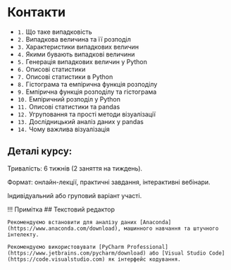 # Контакти

* `1.` Що таке випадковість
* `2.` Випадкова величина та її розподіл
* `3.` Характеристики випадкових величин
* `4.` Якими бувають випадкові величини
* `5.` Генерація випадкових величин у Рython
* `6.` Описові статистики
* `7.` Описові статистики в Рython
* `8.` Гістограма та емпірична функція розподілу
* `9.` Емпірична функція розподілу та гістограма
* `10.` Емпіричний розподіл у Рython
* `11.` Описові статистики та pandas
* `12.` Угруповання та прості методи візуалізації
* `13.` Дослідницький аналіз даних у pandas
* `14.` Чому важлива візуалізація

## Деталі курсу:

Тривалість: 6 тижнів (2 заняття на тиждень).

Формат: онлайн-лекції, практичні завдання, інтерактивні вебінари.

Індивідуальний або груповий варіант участі.

!!! Примітка
    ## Текстовий редактор

    Рекомендуємо встановити для аналізу даних [Anaconda](https://www.anaconda.com/download), машинного навчання та штучного інтелекту.

    Рекомендуємо використовувати [PyCharm Professional](https://www.jetbrains.com/pycharm/download) або [Visual Studio Code](https://code.visualstudio.com) як інтерфейс кодування.

